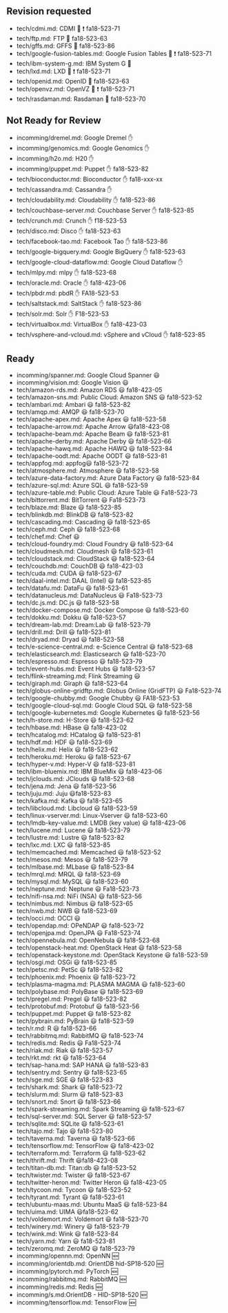 
## Revision requested


* tech/cdmi.md: CDMI :wave: :exclamation: fa18-523-71
* tech/ftp.md: FTP :wave: fa18-523-63
* tech/gffs.md: GFFS :wave: fa18-523-86
* tech/google-fusion-tables.md: Google Fusion Tables :wave: :exclamation: fa18-523-71
* tech/ibm-system-g.md: IBM System G :wave:
* tech/lxd.md: LXD :wave: :exclamation: fa18-523-71
* tech/openid.md: OpenID :wave: fa18-523-63
* tech/openvz.md: OpenVZ :wave: :exclamation: fa18-523-71
* tech/rasdaman.md: Rasdaman :wave: fa18-523-70



## Not Ready for Review


* incomming/dremel.md: Google Dremel :hand:
* incomming/genomics.md: Google Genomics :hand:
* incomming/h2o.md: H20 :hand:
* incomming/puppet.md: Puppet :hand: fa18-523-82
* tech/bioconductor.md: Bioconductor :hand: fa18-xxx-xx
* tech/cassandra.md: Cassandra :hand:
* tech/cloudability.md: Cloudability :hand: fa18-523-86
* tech/couchbase-server.md: Couchbase Server :hand: fa18-523-85
* tech/crunch.md: Crunch :hand: f18-523-53
* tech/disco.md: Disco :hand: fa18-523-63
* tech/facebook-tao.md: Facebook Tao :hand: fa18-523-86
* tech/google-bigquery.md: Google BigQuery :hand: fa18-523-63
* tech/google-cloud-dataflow.md: Google Cloud Dataflow :hand: 
* tech/mlpy.md: mlpy :hand: fa18-523-68
* tech/oracle.md: Oracle :hand: fa18-423-06
* tech/pbdr.md: pbdR :hand: FA18-523-53
* tech/saltstack.md: SaltStack :hand: fa18-523-86
* tech/solr.md: Solr :hand: F18-523-53
* tech/virtualbox.md: VirtualBox :hand: fa18-423-03
* tech/vsphere-and-vcloud.md: vSphere and vCloud :hand: fa18-523-85



## Ready


* incomming/spanner.md: Google Cloud Spanner :smiley:
* incomming/vision.md: Google Vision :smiley:
* tech/amazon-rds.md: Amazon RDS :smiley: fa18-423-05
* tech/amazon-sns.md: Public Cloud: Amazon SNS :smiley: fa18-523-52
* tech/ambari.md: Ambari :smiley: fa18-523-82
* tech/amqp.md: AMQP :smiley: fa18-523-70
* tech/apache-apex.md: Apache Apex :smiley: fa18-523-58
* tech/apache-arrow.md: Apache Arrow :smiley:fa18-423-08
* tech/apache-beam.md: Apache Beam :smiley: fa18-523-81
* tech/apache-derby.md: Apache Derby   :smiley:   fa18-523-66
* tech/apache-hawq.md: Apache HAWQ :smiley: fa18-523-84
* tech/apache-oodt.md: Apache OODT :smiley: fa18-523-81
* tech/appfog.md: appfog:smiley: fa18-523-72
* tech/atmosphere.md: Atmosphere :smiley: fa18-523-58
* tech/azure-data-factory.md: Azure Data Factory :smiley: fa18-523-84
* tech/azure-sql.md: Azure SQL :smiley: fa18-523-59
* tech/azure-table.md: Public Cloud: Azure Table :smiley: Fa18-523-73
* tech/bittorrent.md: BitTorrent :smiley: Fa18-523-73
* tech/blaze.md: Blaze :smiley: fa18-523-85
* tech/blinkdb.md: BlinkDB :smiley: fa18-523-82
* tech/cascading.md: Cascading :smiley: fa18-523-65
* tech/ceph.md: Ceph :smiley: fa18-523-68
* tech/chef.md: Chef :smiley:
* tech/cloud-foundry.md: Cloud Foundry :smiley: fa18-523-64
* tech/cloudmesh.md: Cloudmesh :smiley: fa18-523-61
* tech/cloudstack.md: CloudStack :smiley: fa18-523-64
* tech/couchdb.md: CouchDB :smiley: fa18-423-03
* tech/cuda.md: CUDA :smiley: fa18-523-67
* tech/daal-intel.md: DAAL (Intel) :smiley: fa18-523-85
* tech/datafu.md: DataFu :smiley: fa18-523-61
* tech/datanucleus.md: DataNucleus :smiley: Fa18-523-73
* tech/dc.js.md: DC.js :smiley: fa18-523-58
* tech/docker-compose.md: Docker Compose :smiley: fa18-523-60
* tech/dokku.md: Dokku :smiley: fa18-523-57
* tech/dream-lab.md: Dream:Lab :smiley: fa18-523-79
* tech/drill.md: Drill :smiley: fa18-523-81
* tech/dryad.md: Dryad :smiley: fa18-523-58
* tech/e-science-central.md: e-Science Central :smiley: fa18-523-68
* tech/elasticsearch.md: Elasticsearch :smiley: fa18-523-70
* tech/espresso.md: Espresso :smiley: fa18-523-79
* tech/event-hubs.md: Event Hubs :smiley: fa18-523-57
* tech/flink-streaming.md: Flink Streaming :smiley:
* tech/giraph.md: Giraph :smiley: fa18-523-64
* tech/globus-online-gridftp.md: Globus Online (GridFTP) :smiley: Fa18-523-74
* tech/google-chubby.md: Google Chubby :smiley: FA18-523-53
* tech/google-cloud-sql.md: Google Cloud SQL :smiley: fa18-523-58
* tech/google-kubernetes.md: Google Kubernetes :smiley: fa18-523-56
* tech/h-store.md: H-Store :smiley: fa18-523-62
* tech/hbase.md: HBase :smiley: fa18-423-02
* tech/hcatalog.md: HCatalog :smiley: fa18-523-81
* tech/hdf.md: HDF :smiley: fa18-523-69
* tech/helix.md: Helix :smiley: fa18-523-62
* tech/heroku.md: Heroku :smiley: fa18-523-67
* tech/hyper-v.md: Hyper-V :smiley: fa18-523-81
* tech/ibm-bluemix.md: IBM BlueMix :smiley: fa18-423-06
* tech/jclouds.md: JClouds :smiley: fa18-523-68
* tech/jena.md: Jena :smiley: fa18-523-56
* tech/juju.md: Juju :smiley:fa18-523-83
* tech/kafka.md: Kafka :smiley: fa18-523-65
* tech/libcloud.md: Libcloud :smiley: fa18-523-59
* tech/linux-vserver.md: Linux-Vserver :smiley: fa18-523-60
* tech/lmdb-key-value.md: LMDB (key value) :smiley: fa18-423-06
* tech/lucene.md: Lucene :smiley: fa18-523-79
* tech/lustre.md: Lustre :smiley: fa18-523-82
* tech/lxc.md: LXC :smiley: fa18-523-85
* tech/memcached.md: Memcached :smiley: fa18-523-52
* tech/mesos.md: Mesos :smiley: fa18-523-79
* tech/mlbase.md: MLbase :smiley: fa18-523-84
* tech/mrql.md: MRQL :smiley: fa18-523-69
* tech/mysql.md: MySQL :smiley: fa18-523-60
* tech/neptune.md: Neptune :smiley: Fa18-523-73
* tech/nifi-nsa.md: NiFi (NSA) :smiley: fa18-523-56
* tech/nimbus.md: Nimbus :smiley: fa18-523-65
* tech/nwb.md: NWB :smiley: fa18-523-69
* tech/occi.md: OCCI :smiley:
* tech/opendap.md: OPeNDAP :smiley: fa18-523-72
* tech/openjpa.md: OpenJPA :smiley: Fa18-523-74
* tech/opennebula.md: OpenNebula :smiley: fa18-523-68
* tech/openstack-heat.md: OpenStack Heat :smiley: fa18-523-58
* tech/openstack-keystone.md: OpenStack Keystone :smiley: fa18-523-59
* tech/osgi.md: OSGi :smiley: fa18-523-85
* tech/petsc.md: PetSc :smiley: fa18-523-82
* tech/phoenix.md: Phoenix :smiley: fa18-523-72
* tech/plasma-magma.md: PLASMA MAGMA :smiley: fa18-523-60
* tech/polybase.md: PolyBase :smiley: fa18-523-69
* tech/pregel.md: Pregel :smiley: fa18-523-82
* tech/protobuf.md: Protobuf :smiley: fa18-523-56
* tech/puppet.md: Puppet :smiley: fa18-523-82
* tech/pybrain.md: PyBrain :smiley: fa18-523-59
* tech/r.md: R  :smiley: fa18-523-66
* tech/rabbitmq.md: RabbitMQ   :smiley: fa18-523-74
* tech/redis.md: Redis :smiley: Fa18-523-74
* tech/riak.md: Riak :smiley: fa18-523-57
* tech/rkt.md: rkt :smiley: fa18-523-64
* tech/sap-hana.md: SAP HANA :smiley: fa18-523-83
* tech/sentry.md: Sentry :smiley: fa18-523-65
* tech/sge.md: SGE :smiley: fa18-523-83
* tech/shark.md: Shark :smiley: fa18-523-72
* tech/slurm.md: Slurm :smiley: fa18-523-83
* tech/snort.md: Snort :smiley: fa18-523-66
* tech/spark-streaming.md: Spark Streaming :smiley: fa18-523-67
* tech/sql-server.md: SQL Server :smiley: fa18-523-57
* tech/sqlite.md: SQLite :smiley: fa18-523-61
* tech/tajo.md: Tajo :smiley: fa18-523-80
* tech/taverna.md: Taverna  :smiley:  fa18-523-66
* tech/tensorflow.md: TensorFlow :smiley: fa18-423-02
* tech/terraform.md: Terraform :smiley: fa18-523-62
* tech/thrift.md: Thrift :smiley:fa18-423-08
* tech/titan-db.md: Titan:db :smiley: fa18-523-52
* tech/twister.md: Twister :smiley: fa18-523-67
* tech/twitter-heron.md: Twitter Heron :smiley: fa18-423-05
* tech/tycoon.md: Tycoon :smiley: fa18-523-52
* tech/tyrant.md: Tyrant :smiley: fa18-523-61
* tech/ubuntu-maas.md: Ubuntu MaaS :smiley: fa18-523-84
* tech/uima.md: UIMA :smiley:fa18-523-62
* tech/voldemort.md: Voldemort :smiley: fa18-523-70
* tech/winery.md: Winery :smiley: fa18-523-79
* tech/wink.md: Wink :smiley: fa18-523-84
* tech/yarn.md: Yarn :smiley: fa18-523-81
* tech/zeromq.md: ZeroMQ :smiley: fa18-523-79
* incomming/opennn.md: OpenNN :new:
* incomming/orientdb.md: OrientDB hid-SP18-520 :new:
* incomming/pytorch.md: PyTorch :new:
* incomming/rabbitmq.md: RabbitMQ :new:
* incomming/redis.md: Redis :new:
* incomming/s.md:OrientDB  - HID-SP18-520 :new:
* incomming/tensorflow.md: TensorFlow :new:



